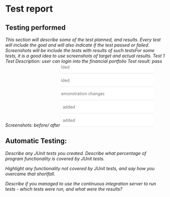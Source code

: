 # Test report  

## Testing performed

*This section will describe some of the test planned, and results. Every test will include the goal and will also indicate if the test passed or failed.*
*Screenshots will be include the tests with results of such testsFor some tests, it is a good idea to use screenshots of target and actual results.*
*Test 1*
*Test Description: user can login into the financial portfolio*
*Test result: pass*
*Screenshots: before/ after*
![Screenshot](/README-Images/Capture.jpg)  





## Automatic Testing:
*Describe any JUnit tests you created. Describe what percentage of program functionality is covered by JUnit tests.*

*Highlight any functionality not covered by JUnit tests, and say how you overcame that shortfall.*

*Describe if you managed to use the continuous integration server to run tests - which tests were run, and what were the results?* 